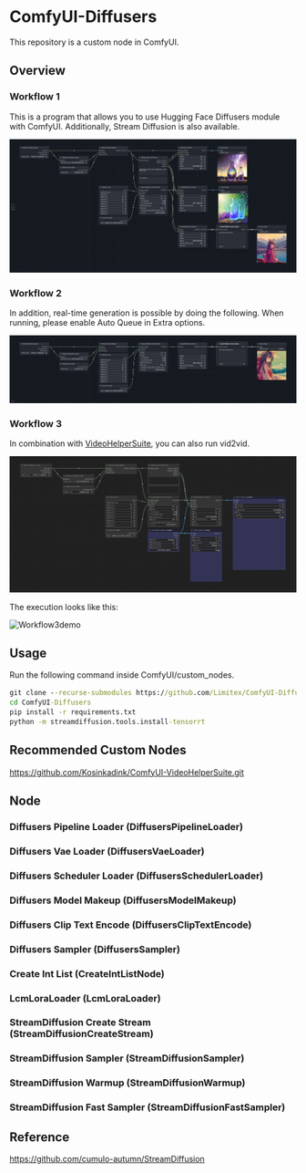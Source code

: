 # ComfyUI-Diffusers

This repository is a custom node in ComfyUI.

## Overview

### Workflow 1

This is a program that allows you to use Hugging Face Diffusers module with ComfyUI. Additionally, Stream Diffusion is also available.

![Workflow](img/workflow.png)

### Workflow 2

In addition, real-time generation is possible by doing the following.
When running, please enable Auto Queue in Extra options.

![Workflow2](img/workflow2.png)

### Workflow 3

In combination with [VideoHelperSuite](https://github.com/Kosinkadink/ComfyUI-VideoHelperSuite.git), you can also run vid2vid.

![Workflow3](img/workflow3.png)

The execution looks like this:

![Workflow3demo](img/workflow3demo.gif)


## Usage

Run the following command inside ComfyUI/custom_nodes.

```cmd
git clone --recurse-submodules https://github.com/Limitex/ComfyUI-Diffusers.git
cd ComfyUI-Diffusers
pip install -r requirements.txt
python -m streamdiffusion.tools.install-tensorrt
```
## Recommended Custom Nodes

https://github.com/Kosinkadink/ComfyUI-VideoHelperSuite.git

## Node

### Diffusers Pipeline Loader (DiffusersPipelineLoader)

### Diffusers Vae Loader (DiffusersVaeLoader)

### Diffusers Scheduler Loader (DiffusersSchedulerLoader)

### Diffusers Model Makeup (DiffusersModelMakeup)

### Diffusers Clip Text Encode (DiffusersClipTextEncode)

### Diffusers Sampler (DiffusersSampler)

### Create Int List (CreateIntListNode)

### LcmLoraLoader (LcmLoraLoader)

### StreamDiffusion Create Stream (StreamDiffusionCreateStream)

### StreamDiffusion Sampler (StreamDiffusionSampler)

### StreamDiffusion Warmup (StreamDiffusionWarmup)

### StreamDiffusion Fast Sampler (StreamDiffusionFastSampler)

## Reference 

https://github.com/cumulo-autumn/StreamDiffusion
